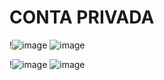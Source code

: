 # CONTA PRIVADA
!![image](https://github.com/cidaci/new-project/blob/main/NENE.jpg)
![image](https://github.com/cidaci/new-project/blob/main/NENE1.jpg)

!![image](https://github.com/cidaci/new-project/blob/main/images.jpg)
![image](https://github.com/cidaci/new-project/blob/main/images(1).jpg)
